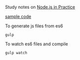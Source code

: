 Study notes on [Node.js in Practice](http://www.manning.com/young/)

[sample code](https://github.com/alexyoung/nodeinpractice)

To generate js files from es6
```shell
gulp
```

To watch es6 files and compile
```shell
gulp watch
```

